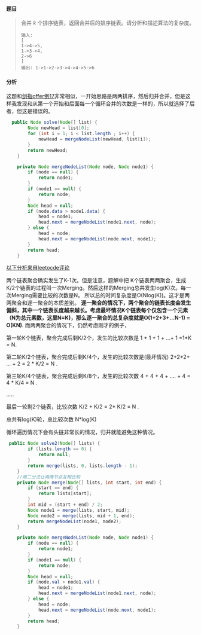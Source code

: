 #### 题目

> 合并 *k* 个排序链表，返回合并后的排序链表。请分析和描述算法的复杂度。
>
> ```
> 输入:
> [
> 1->4->5,
> 1->3->4,
> 2->6
> ]
> 输出: 1->1->2->3->4->4->5->6
> ```

#### 分析

这题和[剑指offer例17](../剑指Offer/例17-合并两个已排序的链表)非常相似，一开始思路是两两排序，然后归并合并，但是这样我发现和从第一个开始和后面每一个循环合并的次数是一样的，所以就选择了后者，但这是错误的。

```java
  public Node solve(Node[] list) {
        Node newHead = list[0];
        for (int i = 1; i < list.length ; i++) {
            newHead = mergeNodeList(newHead, list[i]);
        }
        return newHead;
    }

    private Node mergeNodeList(Node node, Node node1) {
        if (node == null) {
            return node1;
        }
        if (node1 == null) {
            return node;
        }
        Node head = null;
        if (node.data > node1.data) {
            head = node1;
            head.next = mergeNodeList(node1.next, node);
        } else {
            head = node;
            head.next = mergeNodeList(node.next, node1);
        }
        return head;
    }
```

[以下分析来自leetocde评论](https://leetcode-cn.com/problems/merge-k-sorted-lists/solution/he-bing-kge-pai-xu-lian-biao-by-leetcode/)

两个链表聚合确实发生了K-1次。但是注意，题解中把 K个链表两两聚合，生成K/2个链表的过程叫一次Merging。然后这样的Merging总共发生log(K)次。每一次Merging需要比较的次数是N。 所以总的时间复杂度是O(Nlog(K))。这才是两两聚合和逐一聚合的本质差别。 **逐一聚合的情况下，两个聚合的链表长度会发生偏斜，其中一个链表长度越来越长。考虑最坏情况K个链表每个仅包含一个元素（N为总元素数，这里N=K)，那么逐一聚合的总复杂度就是O(1+2+3+...N-1) = O(KN)**. 而两两聚合的情况下，仍然考虑刚才的例子，

第一轮K个链表，聚合完成后剩K/2个，发生的比较次数是 1 + 1 + 1 + ...+ 1 =1*K = N.

第二轮K/2个链表，聚合完成后剩K/4个，发生的比较次数是(最坏情况) 2+2+2+ ... + 2 = 2 * K/2 = N .

第三轮K/4个链表，聚合完成后剩K/8个，发生的比较次数 4 + 4 + 4 + .... + 4 = 4 * K/4 = N .

.....

最后一轮剩2个链表，比较次数 K/2 + K/2 = 2* K/2 = N .

总共有log(K)轮，总比较次数 N*log(K)

循环遍历情况下会有头链非常长的情况，归并就能避免这种情况。

```java
 public Node solve2(Node[] lists) {
        if (lists.length == 0) {
            return null;
        }
        return merge(lists, 0, lists.length - 1);
    }
    //用二分法让两两节点互相比较
    private Node merge(Node[] lists, int start, int end) {
        if (start == end) {
            return lists[start];
        }
        int mid = (start + end) / 2;
        Node node1 = merge(lists, start, mid);
        Node node2 = merge(lists, mid + 1, end);
        return mergeNodeList(node1, node2);
    }

    private Node mergeNodeList(Node node, Node node1) {
        if (node == null) {
            return node1;
        }
        if (node1 == null) {
            return node;
        }
        Node head = null;
        if (node.val > node1.val) {
            head = node1;
            head.next = mergeNodeList(node1.next, node);
        } else {
            head = node;
            head.next = mergeNodeList(node.next, node1);
        }
        return head;
    }

```